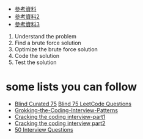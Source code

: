 

+ [參考資料](https://zhenchaogan.gitbook.io/leetcode-solution/)
+ [參考資料2](https://www.cnblogs.com/grandyang/p/4606334.html)
+ [參考資料3](https://books.halfrost.com/leetcode/)
1. Understand the problem
2. Find a brute force solution
3. Optimize the brute force solution
4. Code the solution
5. Test the solution

# some lists you can follow
- [Blind Curated 75](https://www.techinterviewhandbook.org/best-practice-questions/) [Blind 75 LeetCode Questions](https://leetcode.com/discuss/general-discussion/460599/blind-75-leetcode-questions)
- [Grokking-the-Coding-Interview-Patterns](https://github.com/a920604a/leetcode/blob/main/Grokking-the-Coding-Interview-Patterns.md)
- [Cracking the coding interview-part1](https://github.com/a920604a/leetcode/blob/main/Cracking-the-coding-interview-part1.md) 
- [Cracking the coding interview part2](https://github.com/a920604a/leetcode/blob/main/Cracking-the-coding-interview-part2.md)
- [50 Interview Questions](https://github.com/a920604a/leetcode/blob/main/50-Interview-Questions.md)



